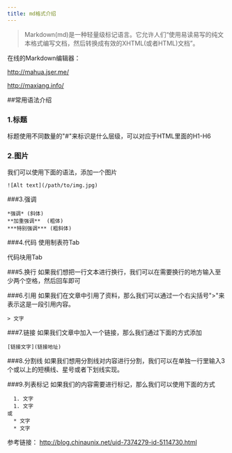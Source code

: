 ```yaml
---
title: md格式介绍
---
```


> Markdown(md)是一种轻量级标记语言。它允许人们“使用易读易写的纯文本格式编写文档，然后转换成有效的XHTML(或者HTML)文档”。

在线的Markdown编辑器：

http://mahua.jser.me/

http://maxiang.info/

##常用语法介绍
### 1.标题
标题使用不同数量的"#"来标识是什么层级，可以对应于HTML里面的H1-H6

### 2.图片
我们可以使用下面的语法，添加一个图片  

```
![Alt text](/path/to/img.jpg)
```

###3.强调

```
*强调* (斜体)
**加重强调**  (粗体)
***特别强调*** (粗斜体)
```

###4.代码
使用制表符Tab   

代码块用Tab

###5.换行
如果我们想把一行文本进行换行，我们可以在需要换行的地方输入至少两个空格，然后回车即可

###6.引用
如果我们在文章中引用了资料，那么我们可以通过一个右尖括号">"来表示这是一段引用内容。

``` 
> 文字
``` 

###7.链接
如果我们文章中加入一个链接，那么我们通过下面的方式添加

``` 
[链接文字](链接地址)
``` 

###8.分割线
如果我们想用分割线对内容进行分割，我们可以在单独一行里输入3个或以上的短横线、星号或者下划线实现。

###9.列表标记
如果我们的内容需要进行标记，那么我们可以使用下面的方式   

``` 
  1. 文字
  1. 文字   
或
  * 文字
  * 文字
```

参考链接：
http://blog.chinaunix.net/uid-7374279-id-5114730.html







